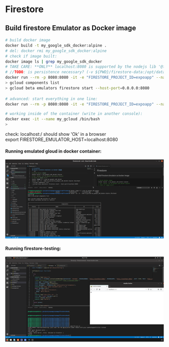 # Firestore
## Build firestore Emulator as Docker image
```sh
# build docker image
docker build -t my_google_sdk_docker:alpine .
# del: docker rmi my_google_sdk_docker:alpine
# check if image built:
docker image ls | grep my_google_sdk_docker
# TAKE CARE: **ONLY** localhost:8080 is supported by the nodejs lib '@firebase/testing'
# //TODO: is persistence necessary? (-v ${PWD}/firestore-data:/opt/data)
docker run --rm -p 8080:8080 -it -e "FIRESTORE_PROJECT_ID=expoapp" --name my_gcloud my_google_sdk_docker:alpine /bin/bash
> gcloud components list
> gcloud beta emulators firestore start --host-port=0.0.0.0:8080

# advanced: start everything in one line:
docker run --rm -p 8080:8080 -it -e "FIRESTORE_PROJECT_ID=expoapp" --name my_gcloud my_google_sdk_docker:alpine /bin/bash -c "gcloud beta emulators firestore start --host-port=0.0.0.0:8080"
```
```sh
# working inside of the container (write in another console):
docker exec -it --name my_gcloud /bin/bash
> 
```
check: localhost:<PORT>/ should show 'Ok' in a browser<br>
export FIRESTORE_EMULATOR_HOST=localhost:8080

#### Running emulated gloud in docker container:
<img src="../_res/firestoreAsDockerContainer.png" width="650px">

#### Running firestore-testing:
<img src="../_res/firebaseTestingContainerizedFirestore.png" width="650px">
